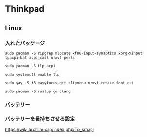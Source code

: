 
# Thinkpad

## Linux　

### 入れたパッケージ

`sudo pacman -S ripgrep mlocate xf86-input-synaptics xorg-xinput tpacpi-bat acpi_call urxvt-perls`

`sudo pacman -S tlp acpi`

`sudo systemctl enable tlp`

`sudo yay -S i3-easyfocus-git clipmenu urxvt-resize-font-git`

`sudo pacman -S rustup go clang`



### バッテリー

### バッテリーを長持ちさせる設定

https://wiki.archlinux.jp/index.php/Tp_smapi


